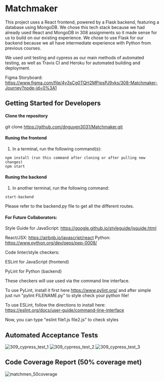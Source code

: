 # Matchmaker

This project uses a React frontend, powered by a Flask backend, featuring a database using MongoDB. We chose this tech stack because we had already used React and MongoDB in 308 assignments so it made sense for us to build on our existing experience. We chose to use Flask for our backend because we all have intermediate experience with Python from previous courses.

We used unit testing and cypress as our main methods of automated testing, as well as Travis CI and Heroku for automated building and deployment.

Figma Storyboard:
https://www.figma.com/file/4y3sCg0TQH2MPipsPJ9vks/308-Matchmaker-Journey?node-id=0%3A1


## Getting Started for Developers

#### Clone the repository

git clone https://github.com/dnguyen3031/Matchmaker.git

#### Runing the frontend

1. In a terminal, run the following command(s):
```
npm install (run this command after cloning or after pulling new changes)
npm start
```
#### Runing the backend

1. In another terminal, run the following command:
```
start-backend
```
Please refer to the backend.py file to get all the different routes.


#### For Future Collaborators:

Style Guide for JavaScript: https://google.github.io/styleguide/jsguide.html

React/JSX: https://airbnb.io/javascript/react
Python: https://www.python.org/dev/peps/pep-0008/

Code linter/style checkers:

ESLint for JavaScript (frontend)

PyLint for Python (backend)

These checkers will use used via the command line interface.

To use PyLint, install it first here https://www.pylint.org/ and after simple just run "pylint FILENAME.py" to style check your python file!

To use ESLint, follow the directions to install here: https://eslint.org/docs/user-guide/command-line-interface

Now, you can type "eslint file1.js file2.js" to check styles


## Automated Acceptance Tests

![309_cypress_test_1](https://user-images.githubusercontent.com/26192953/120852651-554a4e80-c52f-11eb-984b-56211bfd9afa.png)
![309_cypress_test_2](https://user-images.githubusercontent.com/26192953/120852725-727f1d00-c52f-11eb-9c40-51eb0e9eb481.png)
![309_cypress_test_3](https://user-images.githubusercontent.com/26192953/120852735-757a0d80-c52f-11eb-8120-d9b1f2a54de1.png)

## Code Coverage Report (50% coverage met)

![matchmen_50coverage](https://user-images.githubusercontent.com/26192953/120853057-f5a07300-c52f-11eb-9f6c-db095931a5a5.JPG)



